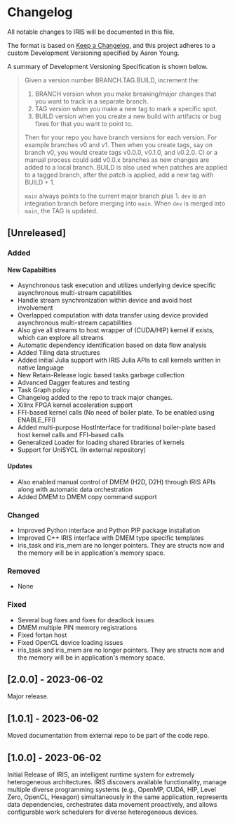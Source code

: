 # Changelog

All notable changes to IRIS will be documented in this file.

The format is based on [Keep a Changelog](https://keepachangelog.com/en/1.1.0/),
and this project adheres to a custom Development Versioning specified by Aaron Young.

A summary of Development Versioning Specification is shown below.

> Given a version number BRANCH.TAG.BUILD, increment the:
> 1. BRANCH version when you make breaking/major changes that you want to track in a separate branch.
> 2. TAG version when you make a new tag to mark a specific spot.
> 3. BUILD version when you create a new build with artifacts or bug fixes for that you want to point to.
>
> Then for your repo you have branch versions for each version. For example branches v0 and v1. Then when you create tags, say on branch v0, you would create tags v0.0.0, v0.1.0, and v0.2.0.
> CI or a manual process could add v0.0.x branches as new changes are added to a local branch. BUILD is also used when patches are applied to a tagged branch, after the patch is applied, add a new tag with BUILD + 1.
>
> `main` always points to the current major branch plus 1. `dev` is an integration branch before merging into `main`. When `dev` is merged into `main`, the TAG is updated.

## [Unreleased]

### Added

#### New Capabilties

- Asynchronous task execution and utilizes underlying device specific asynchronous multi-stream capabilities
- Handle stream synchronization within device and avoid host involvement
- Overlapped computation with data transfer using device provided asynchronous multi-stream capabilities
- Also give all streams to host wrapper of (CUDA/HIP) kernel if exists, which can explore all streams
- Automatic dependency identification based on data flow analysis
- Added Tiling data structures
- Added initial Julia support with IRIS Julia APIs to call kernels written in native language
- New Retain-Release logic based tasks garbage collection
- Advanced Dagger features and testing
- Task Graph policy
- Changelog added to the repo to track major changes.
- Xilinx FPGA kernel acceleration support
- FFI-based kernel calls (No need of boiler plate. To be enabled using ENABLE_FFI)
- Added multi-purpose HostInterface for traditional boiler-plate based host kernel calls and FFI-based calls
- Generalized Loader for loading shared libraries of kernels
- Support for UniSYCL (In external repository)

#### Updates

- Also enabled manual control of DMEM (H2D, D2H) through IRIS APIs along with automatic data orchestration
- Added DMEM to DMEM copy command support

### Changed

- Improved Python interface and Python PIP package installation
- Improved C++ IRIS interface with DMEM type specific templates
- iris_task and iris_mem are no longer pointers. They are structs now and the memory will be in application's memory space.

### Removed

- None

### Fixed

- Several bug fixes and fixes for deadlock issues
- DMEM multiple PIN memory registrations
- Fixed fortan host
- Fixed OpenCL device loading issues
- iris_task and iris_mem are no longer pointers. They are structs now and the memory will be in application's memory space.

## [2.0.0] - 2023-06-02

Major release.

## [1.0.1] - 2023-06-02

Moved documentation from external repo to be part of the code repo.

## [1.0.0] - 2023-06-02

Initial Release of IRIS, an intelligent runtime system for extremely heterogeneous architectures. IRIS discovers available functionality, manage multiple diverse programming
systems (e.g., OpenMP, CUDA, HIP, Level Zero, OpenCL, Hexagon) simultaneously in the same application, represents data dependencies, orchestrates data movement proactively, and allows configurable work schedulers for diverse heterogeneous devices.